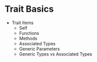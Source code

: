 # Trait Basics

- Trait Items
  - Self
  - Functions
  - Methods
  - Associated Types
  - Generic Parameters
  - Generic Types vs Associated Types
